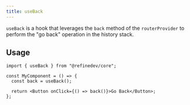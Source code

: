 ```yaml
---
title: useBack
---
```


`useBack` is a hook that leverages the `back` method of the `routerProvider` to perform the "go back" operation in the history stack.

## Usage

```tsx
import { useBack } from "@refinedev/core";

const MyComponent = () => {
  const back = useBack();

  return <Button onClick={() => back()}>Go Back</Button>;
};
```

